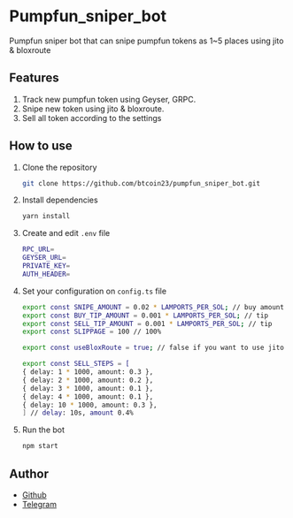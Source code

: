 # Pumpfun_sniper_bot
Pumpfun sniper bot that can snipe pumpfun tokens as 1~5 places using jito & bloxroute

## Features

1. Track new pumpfun token using Geyser, GRPC.
2. Snipe new token using jito & bloxroute.
3. Sell all token according to the settings

## How to use

1. Clone the repository

    ```sh
    git clone https://github.com/btcoin23/pumpfun_sniper_bot.git
    ```

2. Install dependencies

    ```sh
    yarn install
    ```

3. Create and edit `.env` file

    ```sh
    RPC_URL=
    GEYSER_URL=
    PRIVATE_KEY=
    AUTH_HEADER=
    ```

4. Set your configuration on `config.ts` file

    ```sh
    export const SNIPE_AMOUNT = 0.02 * LAMPORTS_PER_SOL; // buy amount
    export const BUY_TIP_AMOUNT = 0.001 * LAMPORTS_PER_SOL; // tip
    export const SELL_TIP_AMOUNT = 0.001 * LAMPORTS_PER_SOL; // tip
    export const SLIPPAGE = 100 // 100%

    export const useBloxRoute = true; // false if you want to use jito

    export const SELL_STEPS = [
    { delay: 1 * 1000, amount: 0.3 },
    { delay: 2 * 1000, amount: 0.2 },
    { delay: 3 * 1000, amount: 0.1 },
    { delay: 4 * 1000, amount: 0.1 },
    { delay: 10 * 1000, amount: 0.3 },
    ] // delay: 10s, amount 0.4%
    ```

5. Run the bot

    ```sh
    npm start
    ```

## Author

- [Github](https://github.com/btcoin23)
- [Telegram](https://t.me/BTC0in23)
